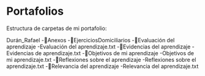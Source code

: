 # Portafolios

Estructura de carpetas de mi portafolio:

Durán_Rafael
  -📁Anexos
    -📁EjerciciosDomiciliarios
  -📁Evaluación del aprendizaje
    -Evaluación del aprendizaje.txt
  -📁Evidencias del aprendizaje
      -Evidencias de aprendizaje.txt
  -📁Objetivos de mi aprendizaje
      -Objetivos de mi aprendizaje.txt
  -📁Reflexiones sobre el aprendizaje
      -Reflexiones sobre el aprendizaje.txt
  -📁Relevancia del aprendizaje
      -Relevancia del aprendizaje.txt
